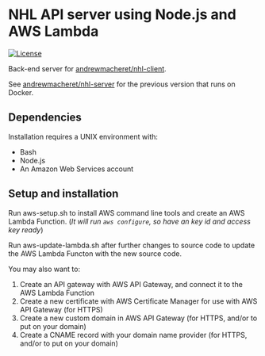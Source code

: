 # NHL API server using Node.js and AWS Lambda

[![License](https://img.shields.io/badge/license-MIT-lightgray.svg)](https://github.com/andrewmacheret/nhl-server-lambda/blob/master/LICENSE.md)

Back-end server for [andrewmacheret/nhl-client](https://github.com/andrewmacheret/nhl-client).

See [andrewmacheret/nhl-server](https://github.com/andrewmacheret/nhl-server) for the previous version that runs on Docker.

## Dependencies

Installation requires a UNIX environment with:

- Bash
- Node.js
- An Amazon Web Services account

## Setup and installation

Run aws-setup.sh to install AWS command line tools and create an AWS Lambda Function. (*It will run `aws configure`, so have an key id and access key ready*)

Run aws-update-lambda.sh after further changes to source code to update the AWS Lambda Functon with the new source code.

You may also want to:
1. Create an API gateway with AWS API Gateway, and connect it to the AWS Lambda Function
2. Create a new certificate with AWS Certificate Manager for use with AWS API Gateway (for HTTPS)
3. Create a new custom domain in AWS API Gateway (for HTTPS, and/or to put on your domain)
4. Create a CNAME record with your domain name provider (for HTTPS, and/or to put on your domain)
